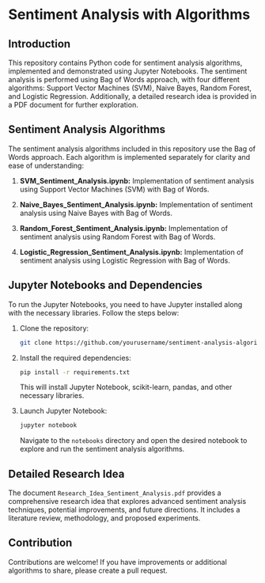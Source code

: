 # Sentiment Analysis with Algorithms

## Introduction

This repository contains Python code for sentiment analysis algorithms, implemented and demonstrated using Jupyter Notebooks. The sentiment analysis is performed using Bag of Words approach, with four different algorithms: Support Vector Machines (SVM), Naive Bayes, Random Forest, and Logistic Regression. Additionally, a detailed research idea is provided in a PDF document for further exploration.

## Sentiment Analysis Algorithms

The sentiment analysis algorithms included in this repository use the Bag of Words approach. Each algorithm is implemented separately for clarity and ease of understanding:

1. **SVM_Sentiment_Analysis.ipynb:** Implementation of sentiment analysis using Support Vector Machines (SVM) with Bag of Words.

2. **Naive_Bayes_Sentiment_Analysis.ipynb:** Implementation of sentiment analysis using Naive Bayes with Bag of Words.

3. **Random_Forest_Sentiment_Analysis.ipynb:** Implementation of sentiment analysis using Random Forest with Bag of Words.

4. **Logistic_Regression_Sentiment_Analysis.ipynb:** Implementation of sentiment analysis using Logistic Regression with Bag of Words.

## Jupyter Notebooks and Dependencies

To run the Jupyter Notebooks, you need to have Jupyter installed along with the necessary libraries. Follow the steps below:

1. Clone the repository:

   ```bash
   git clone https://github.com/yourusername/sentiment-analysis-algorithms.git
   ```

2. Install the required dependencies:

   ```bash
   pip install -r requirements.txt
   ```

   This will install Jupyter Notebook, scikit-learn, pandas, and other necessary libraries.

3. Launch Jupyter Notebook:

   ```bash
   jupyter notebook
   ```

   Navigate to the `notebooks` directory and open the desired notebook to explore and run the sentiment analysis algorithms.

## Detailed Research Idea

The document `Research_Idea_Sentiment_Analysis.pdf` provides a comprehensive research idea that explores advanced sentiment analysis techniques, potential improvements, and future directions. It includes a literature review, methodology, and proposed experiments.

## Contribution

Contributions are welcome! If you have improvements or additional algorithms to share, please create a pull request.
